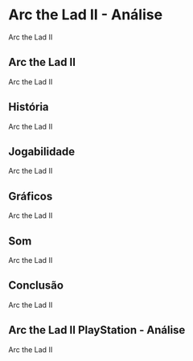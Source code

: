 ---
---

# Arc the Lad II - Análise

Arc the Lad II

## Arc the Lad II

Arc the Lad II

## História

Arc the Lad II

## Jogabilidade

Arc the Lad II

## Gráficos

Arc the Lad II

## Som

Arc the Lad II

## Conclusão

Arc the Lad II

## Arc the Lad II PlayStation - Análise

Arc the Lad II
